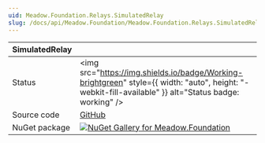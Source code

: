 ```yaml
---
uid: Meadow.Foundation.Relays.SimulatedRelay
slug: /docs/api/Meadow.Foundation/Meadow.Foundation.Relays.SimulatedRelay
---
```


| SimulatedRelay | |
|--------|--------|
| Status | <img src="https://img.shields.io/badge/Working-brightgreen" style={{ width: "auto", height: "-webkit-fill-available" }} alt="Status badge: working" /> |
| Source code | [GitHub](https://github.com/WildernessLabs/Meadow.Foundation/tree/main/Source/Meadow.Foundation.Core/Simulation/Sensors) |
| NuGet package | <a href="https://www.nuget.org/packages/Meadow.Foundation/" target="_blank"><img src="https://img.shields.io/nuget/v/Meadow.Foundation.svg?label=Meadow.Foundation" alt="NuGet Gallery for Meadow.Foundation" /></a> |

